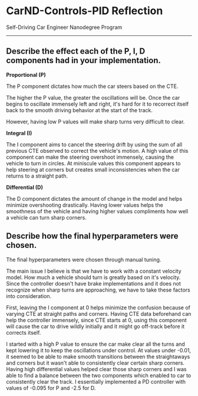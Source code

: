 # CarND-Controls-PID Reflection
Self-Driving Car Engineer Nanodegree Program

---

## Describe the effect each of the P, I, D components had in your implementation.

**Proportional (P)**

The P component dictates how much the car steers based on the CTE.

The higher the P value, the greater the oscillations will be.  Once the car begins to oscillate immensely left and right, it's hard for it to recorrect itself back to the smooth driving behavior at the start of the track.  

However, having low P values will make sharp turns very difficult to clear.  

**Integral (I)**

The I component aims to cancel the steering drift by using the sum of all previous CTE observed to correct the vehicle's motion. A high value of this component can make the steering overshoot immensely, causing the vehicle to turn in circles. At miniscule values this component appears to help steering at corners but creates small inconsistencies when the car returns to a straight path.  

**Differential (D)**

The D component dictates the amount of change in the model and helps minimize overshooting drastically.  Having lower values helps the smoothness of the vehicle and having higher values compliments how well a vehicle can turn sharp corners.  

## Describe how the final hyperparameters were chosen.

The final hyperparameters were chosen through manual tuning.  

The main issue I believe is that we have to work with a constant velocity model. How much a vehicle should turn is greatly based on it's velocity.  Since the controller doesn't have brake implementations and it does not recognize when sharp turns are approaching, we have to take these factors into consideration.  

First, leaving the I component at 0 helps minimize the confusion because of varying CTE at straight paths and corners.  Having CTE data beforehand can help the controller immensely, since CTE starts at 0, using this component will cause the car to drive wildly initially and it might go off-track before it corrects itself.

I started with a high P value to ensure the car make clear all the turns and kept lowering it to keep the oscillations under control.   At values under -0.01, it seemed to be able to make smooth transitions between the straightaways and corners but it wasn't able to consistently clear certain sharp corners.  Having high differential values helped clear those sharp corners and I was able to find a balance between the two components which enabled to car to consistently clear the track.  I essentially implemented a PD controller with values of -0.095 for P and -2.5 for D.   

